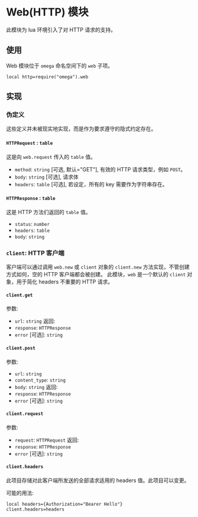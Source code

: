 # Web(HTTP) 模块

此模块为 lua 环境引入了对 HTTP 请求的支持。

## 使用
Web 模块位于 `omega` 命名空间下的 `web` 子项。
```
local http=require("omega").web
```
## 实现
### 伪定义
这些定义并未被现实地实现，而是作为要求遵守的隐式约定存在。
#### `HTTPRequest` : `table`
这是向 `web.request` 传入的 `table` 值。
* `method`: `string` [可选, 默认="GET"], 有效的 HTTP 请求类型，例如 `POST`。
* `body`: `string` [可选], 请求体
* `headers`: `table` [可选], 若设定，所有的 key 需要作为字符串存在。
#### `HTTPResponse` : `table`
这是 HTTP 方法们返回的 `table` 值。
* `status`: `number`
* `headers`: `table`
* `body`: `string`
### `client`: HTTP 客户端
客户端可以通过调用 `web.new` 或 `client` 对象的 `client.new` 方法实现，不管创建方式如何，空的 HTTP 客户端都会被创建。 此模块，`web` 是一个默认的 `client` 对象，用于简化 headers 不重要的 HTTP 请求。
#### `client.get`
参数:
* `url`: `string`
返回:
* `response`: `HTTPResponse`
* `error` [可选]: `string`
#### `client.post`
参数:
* `url`: `string`
* `content_type`: `string`
* `body`: `string`
返回:
* `response`: `HTTPResponse`
* `error` [可选]: `string`
#### `client.request`
参数:
* `request`: `HTTPRequest`
返回:
* `response`: `HTTPResponse`
* `error` [可选]: `string`
#### `client.headers`
此项目存储对此客户端所发送的全部请求适用的 headers 值。此项目可以变更。

可能的用法:
```
local headers={Authorization="Bearer Hello"}
client.headers=headers
```
